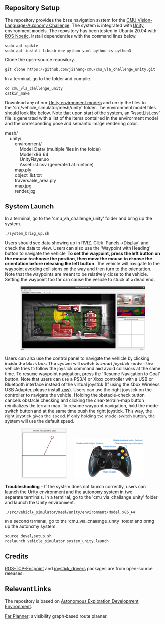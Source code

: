 ## Repository Setup

The repository provides the base navigation system for the [CMU Vision-Language-Autonomy Challenge](https://www.ai-meets-autonomy.com/cmu-vla-challenge). The system is integrated with [Unity](https://unity.com) environment models. The repository has been tested in Ubuntu 20.04 with [ROS Noetic](http://wiki.ros.org/noetic/Installation). Install dependencies with the command lines below.
```
sudo apt update
sudo apt install libusb-dev python-yaml python-is-python3
```
Clone the open-source repository.
```
git clone https://github.com/jizhang-cmu/cmu_vla_challenge_unity.git
```
In a terminal, go to the folder and compile.
```
cd cmu_vla_challenge_unity
catkin_make
```
Download any of our [Unity environment models](https://drive.google.com/drive/folders/1bmxdT6Oxzt0_0tohye2br7gqTnkMaq20?usp=share_link) and unzip the files to the 'src/vehicle_simulator/mesh/unity' folder. The environment model files should look like below. Note that upon start of the system, an 'AssetList.csv' file is generated with a list of the items contained in the environment model and the corresponding pose and semantic image rendering color.

mesh/<br>
&nbsp;&nbsp;&nbsp;&nbsp;unity/<br>
&nbsp;&nbsp;&nbsp;&nbsp;&nbsp;&nbsp;&nbsp;&nbsp;environment/<br>
&nbsp;&nbsp;&nbsp;&nbsp;&nbsp;&nbsp;&nbsp;&nbsp;&nbsp;&nbsp;&nbsp;&nbsp;Model_Data/ (multiple files in the folder)<br>
&nbsp;&nbsp;&nbsp;&nbsp;&nbsp;&nbsp;&nbsp;&nbsp;&nbsp;&nbsp;&nbsp;&nbsp;Model.x86_64<br>
&nbsp;&nbsp;&nbsp;&nbsp;&nbsp;&nbsp;&nbsp;&nbsp;&nbsp;&nbsp;&nbsp;&nbsp;UnityPlayer.so<br>
&nbsp;&nbsp;&nbsp;&nbsp;&nbsp;&nbsp;&nbsp;&nbsp;&nbsp;&nbsp;&nbsp;&nbsp;AssetList.csv (generated at runtime)<br>
&nbsp;&nbsp;&nbsp;&nbsp;&nbsp;&nbsp;&nbsp;&nbsp;map.ply<br>
&nbsp;&nbsp;&nbsp;&nbsp;&nbsp;&nbsp;&nbsp;&nbsp;object_list.txt<br>
&nbsp;&nbsp;&nbsp;&nbsp;&nbsp;&nbsp;&nbsp;&nbsp;traversable_area.ply<br>
&nbsp;&nbsp;&nbsp;&nbsp;&nbsp;&nbsp;&nbsp;&nbsp;map.jpg<br>
&nbsp;&nbsp;&nbsp;&nbsp;&nbsp;&nbsp;&nbsp;&nbsp;render.jpg<br>

## System Launch

In a terminal, go to the 'cmu_vla_challenge_unity' folder and bring up the system.
```
./system_bring_up.sh
```
Users should see data showing up in RVIZ. Click 'Panels->Display' and check the data to view. Users can also use the 'Waypoint with Heading' button to navigate the vehicle. **To set the waypoint, press the left button on the mouse to choose the position, then move the mouse to choose the orientation before releasing the left button.** The vehicle will navigate to the waypoint avoiding collisions on the way and then turn to the orientation. Note that the waypoints are meant to be relatively close to the vehicle. Setting the waypoint too far can cause the vehicle to stuck at a dead end.

<p align="center">
  <img src="img/rviz_full.jpg" alt="RVIZ Full" width="80%"/>
</p>

Users can also use the control panel to navigate the vehicle by clicking inside the black box. The system will switch to *smart joystick* mode - the vehicle tries to follow the joystick command and avoid collisions at the same time. To resume waypoint navigation, press the 'Resume Navigation to Goal' button. Note that users can use a PS3/4 or Xbox controller with a USB or Bluetooth interface instead of the virtual joystick (If using the Xbox Wireless USB Adapter, please install [xow](https://github.com/medusalix/xow)). Users can use the right joystick on the controller to navigate the vehicle. Holding the obstacle-check button cancels obstacle checking and clicking the clear-terrain-map button reinitializes the terrain map. To resume waypoint navigation, hold the mode-switch button and at the same time push the right joystick. This way, the right joystick gives the speed. If only holding the mode-switch button, the system will use the default speed.

<p align="center">
  <img src="img/rviz_control_panel.jpg" alt="RVIZ Control Panel" width="30%"/>
  &nbsp;&nbsp;&nbsp;&nbsp;
  <img src="img/ps3_controller.jpg" alt="PS3 Controller" width="45%"/>
</p>

**Troubleshooting** - If the system does not launch correctly, users can launch the Unity environment and the autonomy system in two separate terminals. In a terminal, go to the 'cmu_vla_challange_unity' folder and launch the Unity environment.
```
./src/vehicle_simulator/mesh/unity/environment/Model.x86_64
```
In a second terminal, go to the 'cmu_vla_challange_unity' folder and bring up the autonomy system.

```
source devel/setup.sh  
roslaunch vehicle_simulator system_unity.launch 
```

## Credits

[ROS-TCP-Endpoint](https://github.com/Unity-Technologies/ROS-TCP-Endpoint) and [joystick_drivers](http://wiki.ros.org/joystick_drivers) packages are from open-source releases.

## Relevant Links

The repository is based on [Autonomous Exploration Development Environment](https://www.cmu-exploration.com).

[Far Planner](https://github.com/MichaelFYang/far_planner): a visibility graph-based route planner.
